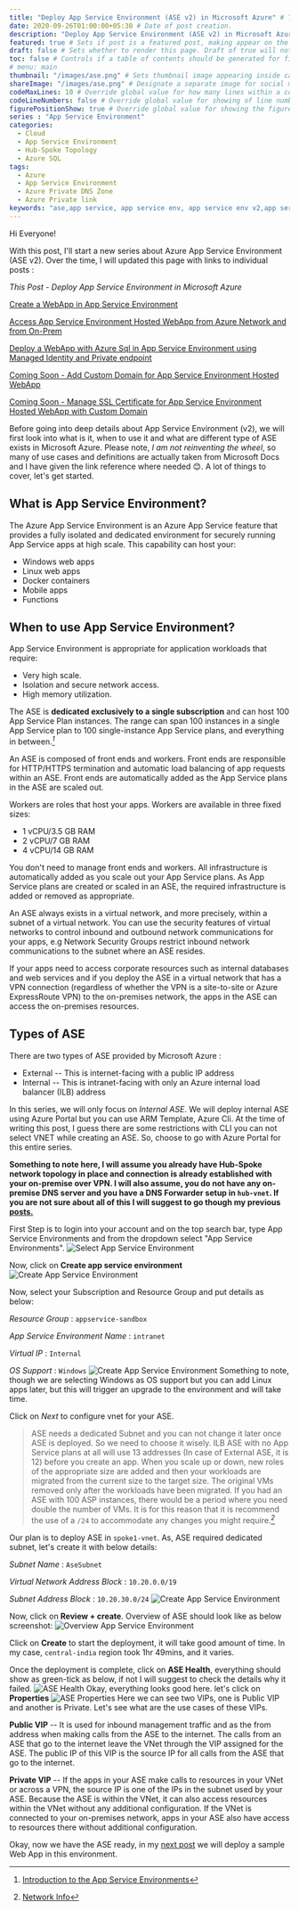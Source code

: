 ```yaml
---
title: "Deploy App Service Environment (ASE v2) in Microsoft Azure" # Title of the blog post.
date: 2020-09-26T01:00:00+05:30 # Date of post creation.
description: "Deploy App Service Environment (ASE v2) in Microsoft Azure" # Description used for search engine.
featured: true # Sets if post is a featured post, making appear on the home page side bar.
draft: false # Sets whether to render this page. Draft of true will not be rendered.
toc: false # Controls if a table of contents should be generated for first-level links automatically.
# menu: main
thumbnail: "/images/ase.png" # Sets thumbnail image appearing inside card on homepage.
shareImage: "/images/ase.png" # Designate a separate image for social media sharing.
codeMaxLines: 10 # Override global value for how many lines within a code block before auto-collapsing.
codeLineNumbers: false # Override global value for showing of line numbers within code block.
figurePositionShow: true # Override global value for showing the figure label.
series : "App Service Environment"
categories:
  - Cloud
  - App Service Environment
  - Hub-Spoke Topology
  - Azure SQL
tags:
  - Azure
  - App Service Environment
  - Azure Private DNS Zone
  - Azure Private link
keywords: "ase,app service, app service env, app service env v2,app service environment,app service environment v2,deploy application in app service environment,app service environment and private link, ase in hub spoke,hub spoke,hub spoke network,hub spoke network topology,azure hub spoke,azure hub spoke network,azure hub spoke network topology,app service environment and private endpoint,azure sql, azure sql and private endpoint,azure private dns zone, resolve azure internal DNS from your on prem,hub spoke dns forwarder,dns forwarder in hub spoke,dns forwarder in hub spoke network topology,dns forwarder"
---
```


Hi Everyone!

With this post, I'll start a new series about Azure App Service Environment (ASE v2). Over the time, I will updated this page with links to individual posts : 

_This Post - Deploy App Service Environment in Microsoft Azure_

[Create a WebApp in App Service Environment](/post/create-a-webapp-in-app-service-environment)

[Access App Service Environment Hosted WebApp from Azure Network and from On-Prem](/post/access-app-service-environment-hosted-webapp-from-azure-network-and-from-on-prem)

[Deploy a WebApp with Azure Sql in App Service Environment using Managed Identity and Private endpoint](/post/deploy-a-webapp-with-azure-sql-in-app-service-environment-using-managed-identity-and-private-endpoint)

[Coming Soon - Add Custom Domain for App Service Environment Hosted WebApp](#)

[Coming Soon - Manage SSL Certificate for App Service Environment Hosted WebApp with Custom Domain](#)

Before going into deep details about App Service Environment (v2), we will first look into what is it, when to use it and what are different type of ASE exists in Microsoft Azure. Please note, _I am not reinventing the wheel_, so many of use cases and definitions are actually taken from Microsoft Docs and I have given the link reference where needed 😊. A lot of things to cover, let's get started.

## What is App Service Environment?
The Azure App Service Environment is an Azure App Service feature that provides a fully isolated and dedicated environment for securely running App Service apps at high scale. This capability can host your:
 - Windows web apps
 - Linux web apps
 - Docker containers
 - Mobile apps
 - Functions

## When to use App Service Environment?
App Service Environment is appropriate for application workloads that require:
 - Very high scale.
 - Isolation and secure network access.
 - High memory utilization.

The ASE is **dedicated exclusively to a single subscription** and can host 100 App Service Plan instances. The range can span 100 instances in a single App Service plan to 100 single-instance App Service plans, and everything in between.<cite>[^1]</cite>

An ASE is composed of front ends and workers. Front ends are responsible for HTTP/HTTPS termination and automatic load balancing of app requests within an ASE. Front ends are automatically added as the App Service plans in the ASE are scaled out.

Workers are roles that host your apps. Workers are available in three fixed sizes:
 - 1 vCPU/3.5 GB RAM 
 - 2 vCPU/7 GB RAM
 - 4 vCPU/14 GB RAM

You don't need to manage front ends and workers. All infrastructure is automatically added as you scale out your App Service plans. As App Service plans are created or scaled in an ASE, the required infrastructure is added or removed as appropriate.

An ASE always exists in a virtual network, and more precisely, within a subnet of a virtual network. You can use the security features of virtual networks to control inbound and outbound network communications for your apps, e.g Network Security Groups restrict inbound network communications to the subnet where an ASE resides.

If your apps need to access corporate resources such as internal databases and web services and if you deploy the ASE in a virtual network that has a VPN connection (regardless of whether the VPN is a site-to-site or Azure ExpressRoute VPN) to the on-premises network, the apps in the ASE can access the on-premises resources. 
## Types of ASE
There are two types of ASE provided by Microsoft Azure : 
 - External -- This is internet-facing with a public IP address
 - Internal -- This is intranet-facing with only an Azure internal load balancer (ILB) address

 In this series, we will only focus on _Internal ASE_. We will deploy internal ASE using Azure Portal but you can use ARM Template, Azure Cli. At the time of writing this post, I guess there are some restrictions with CLI you can not select VNET while creating an ASE. So, choose to go with Azure Portal for this entire series.

__Something to note here, I will assume you already have Hub-Spoke network topology in place and connection is already established with your on-premise over VPN. I will also assume, you do not have any on-premise DNS server and you have a DNS Forwarder setup in `hub-vnet`. If you are not sure about all of this I will suggest to go though my previous [posts.](/categories/hub-spoke-topology/)__

First Step is to login into your account and on the top search bar, type App Service Environments and from the dropdown select "App Service Environments".
![Select App Service Environment](/images/ase/Select_ASE.jpg)

Now, click on __Create app service environment__
![Create App Service Environment](/images/ase/Create_ASE.jpg)

Now, select your Subscription and Resource Group and put details as below: 

_Resource Group_ : `appservice-sandbox`

_App Service Environment Name_ : `intranet`

_Virtual IP_ : `Internal`

_OS Support_ : `Windows`
![Create App Service Environment](/images/ase/Create_ASE_Basic.jpg)
Something to note, though we are selecting Windows as OS support but you can add Linux apps later, but this will trigger an upgrade to the environment and will take time.

Click on _Next_ to configure vnet for your ASE.

>ASE needs a dedicated Subnet and you can not change it later once ASE is deployed. So we need to choose it wisely. ILB ASE with no App Service plans at all will use 13 addresses (In case of External ASE, it is 12) before you create an app. When you scale up or down, new roles of the appropriate size are added and then your workloads are migrated from the current size to the target size. The original VMs removed only after the workloads have been migrated. If you had an ASE with 100 ASP instances, there would be a period where you need double the number of VMs. It is for this reason that it is recommend the use of a `/24` to accommodate any changes you might require.<cite>[^2]</cite>

Our plan is to deploy ASE in `spoke1-vnet`. As, ASE required dedicated subnet, let's create it with below details: 

_Subnet Name_ : `AseSubnet`

_Virtual Network Address Block_ : `10.20.0.0/19`

_Subnet Address Block_ : `10.20.30.0/24`
![Create App Service Environment](/images/ase/ASE_Subnet.jpg)

Now, click on __Review + create__. Overview of ASE should look like as below screenshot:
![Overview App Service Environment](/images/ase/ASE_Overview.jpg)

Click on __Create__ to start the deployment, it will take good amount of time. In my case, `central-india` region took 1hr 49mins, and it varies.

Once the deployment is complete, click on __ASE Health__, everything should show as green-tick as below, if not I will suggest to check the details why it failed. 
![ASE Health](/images/ase/ASE_Health.jpg)
Okay, everything looks good here. let's click on __Properties__
![ASE Properties](/images/ase/ASE_Properties.jpg)
Here we can see two VIPs, one is Public VIP and another is Private. Let's see what are the use cases of these VIPs.

 __Public VIP__  -- It is used for inbound management traffic and as the from address when making calls from the ASE to the internet. The calls from an ASE that go to the internet leave the VNet through the VIP assigned for the ASE. The public IP of this VIP is the source IP for all calls from the ASE that go to the internet.

__Private VIP__  -- If the apps in your ASE make calls to resources in your VNet or across a VPN, the source IP is one of the IPs in the subnet used by your ASE. Because the ASE is within the VNet, it can also access resources within the VNet without any additional configuration. If the VNet is connected to your on-premises network, apps in your ASE also have access to resources there without additional configuration.


Okay, now we have the ASE ready, in my [next post](/post/create-a-webapp-in-app-service-environment)
 we will deploy a sample Web App in this environment.

[^1]:  [Introduction to the App Service Environments](https://docs.microsoft.com/en-us/azure/app-service/environment/intro)

[^2]:  [Network Info](https://docs.microsoft.com/en-us/azure/app-service/environment/network-info)


